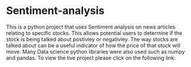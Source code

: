 # Sentiment-analysis
This is a python project that uses Sentiment analysis on news articles relating to specific stocks. This allows potential users to determine if the stock is being talked about postivley or negativley. The way stocks are talked about can be a useful indicator of how the price of that stock will move. Many Data science python libraries were also used such as numpy and pandas.
To view the live project please click on the following link: 
